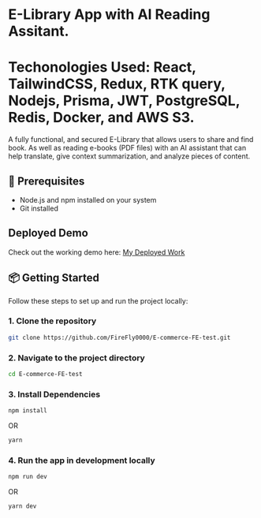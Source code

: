 # E-Library App with AI Reading Assitant.
# Techonologies Used: React, TailwindCSS, Redux, RTK query, Nodejs, Prisma, JWT, PostgreSQL, Redis, Docker, and AWS S3.

A fully functional, and secured E-Library that allows users to share and find book. As well as reading e-books (PDF files) with an AI assistant that can help translate, give context summarization, and analyze pieces of content. 

## 🚀 Prerequisites

- Node.js and npm installed on your system
- Git installed

## Deployed Demo
Check out the working demo here: [My Deployed Work](https://celebrated-melomakarona-cb6a65.netlify.app/)

## 📦 Getting Started
Follow these steps to set up and run the project locally:

### 1. Clone the repository

```bash
git clone https://github.com/FireFly0000/E-commerce-FE-test.git
```

### 2. Navigate to the project directory

```bash
cd E-commerce-FE-test
```

### 3. Install Dependencies

```bash
npm install
```
OR
```bash
yarn
```

### 4. Run the app in development locally

```bash
npm run dev
```
OR
```
yarn dev
```


